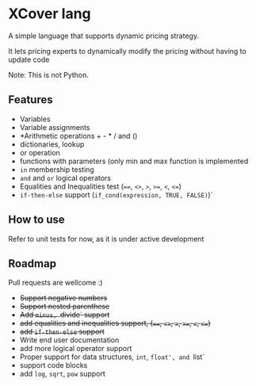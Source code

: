 # XCover lang


A simple language that supports dynamic pricing strategy.

It lets pricing experts to dynamically modify the pricing without having to update code

Note: This is not Python.

## Features

* Variables
* Variable assignments
* *Arithmetic operations + - * / and ()
* dictionaries, lookup
* or operation
* functions with parameters (only min and max function is  implemented
* `in` membership testing
* `and` and `or` logical operators
* Equalities and Inequalities test (`==`, `<>`, `>`, `>=`, `<`, `<=`)
* `if-then-else` support (`if_cond(expression, TRUE, FALSE)`)`

## How to use

Refer to unit tests for now, as it is under active development

## Roadmap

Pull requests are wellcome :)

* ~~Support negative numbers~~
* ~~Support nested parenthese~~
* ~~Add `minus, `divide` support~~
* ~~add equalities and inequalities support, (`==`, `<>`, `>`, `>=`, `<`, `<=`)~~
* ~~add `if-then-else` support~~
* Write end user documentation
* add more logical operator support
* Proper support for data structures, `int`, `float', and `list`
* support code blocks
* add `log`, `sqrt`, `pow` support

